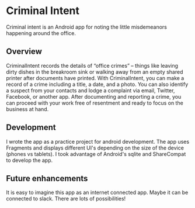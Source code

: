 # Criminal Intent

Criminal intent is an Android app for noting the little misdemeanors happening around the office.  

## Overview

CriminalIntent records the details of “office crimes” – things like leaving dirty dishes in the breakroom sink or walking away from an empty shared printer after documents have printed.
With CriminalIntent, you can make a record of a crime including a title, a date, and a photo. You can also identify a suspect from your contacts and lodge a complaint via email, Twitter, Facebook, or another app. After documenting and reporting a crime, you can proceed with your work free of resentment and ready to focus on the business at hand.

## Development 

I wrote the app as a practice project for android development.  The app uses Fragments and displays different UI's depending on the size of the device (phones vs tablets).  I took advantage of Android's sqlite and ShareCompat to develop the app. 

## Future enhancements

It is easy to imagine this app as an internet connected app.  Maybe it can be connected to slack. There are lots of possibilities!
